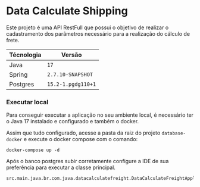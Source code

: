 # Data Calculate Shipping
Este projeto é uma API RestFull que possui o objetivo de realizar o cadastramento dos parâmetros necessário para a realização do cálculo de frete.

|Técnologia|Versão            |
|----------|------------------|
|Java      |`17`              |
|Spring    |`2.7.10-SNAPSHOT` |
|Postgres  |`15.2-1.pgdg110+1`|

### Executar local
Para conseguir executar a aplicação no seu ambiente local, é necessário ter o Java 17 instalado e configurado e também o docker.

Assim que tudo configurado, acesse a pasta da raiz do projeto `database-docker` e execute o docker compose com o comando:
``` 
docker-compose up -d
```
Após o banco postgres subir corretamente configure a IDE de sua preferência para executar a classe principal.
```
src.main.java.br.com.java.datacalculatefreight.DataCalculateFreightApplication
```